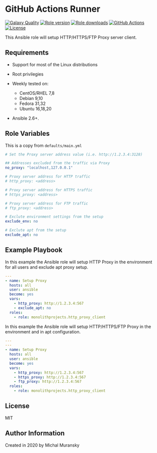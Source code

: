# GitHub Actions Runner

[![Galaxy Quality](https://img.shields.io/ansible/quality/xxxx?style=flat&logo=ansible)](https://galaxy.ansible.com/monolithprojects/http_proxy_client)
[![Role version](https://img.shields.io/github/v/release/MonolithProjects/ansible-http_proxy_client)](https://galaxy.ansible.com/monolithprojects/http_proxy_client)
[![Role downloads](https://img.shields.io/ansible/role/d/xxxx)](https://galaxy.ansible.com/monolithprojects/http_proxy_client)
[![GitHub Actions](https://github.com/MonolithProjects/ansible-http_proxy_client/workflows/molecule%20test/badge.svg?branch=master)](https://github.com/MonolithProjects/ansible-http_proxy_client/actions)
[![License](https://img.shields.io/github/license/MonolithProjects/ansible-http_proxy_client)](https://github.com/MonolithProjects/ansible-http_proxy_client/blob/master/LICENSE)

This Ansible role will setup HTTP/HTTPS/FTP Proxy server client.

## Requirements

* Support for most of the Linux distributions

* Root privilegies

* Weekly tested on:
  * CentOS/RHEL 7,8
  * Debian 9,10
  * Fedora 31,32
  * Ubuntu 16,18,20

* Ansible 2.6+.

## Role Variables

This is a copy from `defaults/main.yml`

```yaml
# Set the Proxy server address value (i.e. http://1.2.3.4:3128)

## Addresses excluded from the traffic via Proxy
no_proxy: "localhost,127.0.0.1"

# Proxy server address for HTTP traffic
# http_proxy: <address>

# Proxy server address for HTTPS traffic
# https_proxy: <address>

# Proxy server address for FTP traffic
# ftp_proxy: <address>

# Exclute environment settings from the setup
exclude_env: no

# Exclute apt from the setup
exclude_apt: no
```

## Example Playbook

In this example the Ansible role will setup HTTP Proxy in the environment for all users and exclude apt proxy setup.

```yaml
---
- name: Setup Proxy
  hosts: all
  user: ansible
  become: yes
  vars:
    - http_proxy: http://1.2.3.4:567
    - exclude_apt: no
  roles:
    - role: monolithprojects.http_proxy_client
```

In this example the Ansible role will setup HTTP/HTTPS/FTP Proxy in the environment and in apt configuration.

```yaml
---
---
- name: Setup Proxy
  hosts: all
  user: ansible
  become: yes
  vars:
    - http_proxy: http://1.2.3.4:567
    - https_proxy: http://1.2.3.4:567
    - ftp_proxy: http://1.2.3.4:567
  roles:
    - role: monolithprojects.http_proxy_client
```

## License

MIT

## Author Information

Created in 2020 by Michal Muransky
